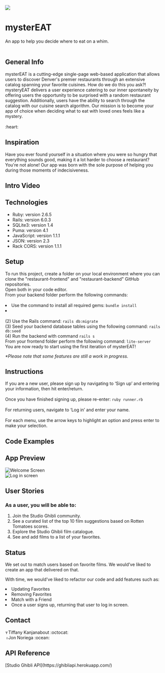 <img src="https://i.imgur.com/o49TYwV.png"/>
<h1>mysterEAT</h1>
An app to help you decide where to eat on a whim.
<br></br>
<h2>General Info</h2>
<p>
mysterEAT is a cutting-edge single-page web-based application that allows users to discover Denver's premier restaurants through an extensive catalog spanning your favorite cuisines. How do we do this you ask?! mysteryEAT delivers a user experience catering to our inner spontaneity by offering users the opportunity to be surprised with a random restaurant suggestion. Additionally, users have the ability to search through the catalog with our cuisine search algorithm. Our mission is to become your app of choice when deciding what to eat with loved ones feels like a mystery.<br>
<br>:heart:</br>
</p>

<h2>Inspiration</h2>

<p>
 Have you ever found yourself in a situation where you were so hungry that everything sounds good, making it a lot harder to choose a restaurant? You're not alone!
 Our app was born with the sole purpose of helping you during those moments of indecisiveness.
</p>

<h2>Intro Video</h2>



<h2>Technologies</h2>

<ul>
 <li>Ruby: version 2.6.5</li>
 <li>Rails: version 6.0.3</li>
 <li>SQLite3: version 1.4</li>
 <li>Puma: version 4.1</li>
 <li>JavaScript: version 1.1.1</li>
 <li>JSON: version 2.3</li>
 <li>Rack CORS: version 1.1.1</li>
</ul>

<h2>Setup</h2>
To run this project, create a folder on your local environment where you can clone the "restaurant-frontend" and "restaurant-backend" GitHub repositories.<br>
Open both in your code editor.<br>
From your backend folder perform the following commands:<br><br>
<li>Use the command to install all required gems: <code>bundle install</code><li><br><br>
 (2) Use the Rails command: <code>rails db:migrate</code><br>
 (3) Seed your backend database tables using the following command: <code>rails db:seed</code><br>
 (4) Run the backend with command <code>rails s</code><br>
From your frontend folder perform the following command: <code>lite-server</code><br>
You are now ready to start using the first iteration of mysterEAT!<br>

<i>*Please note that some features are still a work in progress.</i>

<h2>Instructions</h2>
If you are a new user, please sign up by navigating to ‘Sign up’ and entering your information, then hit enter/return.<br><br>
Once you have finished signing up, please re-enter:
<code>ruby runner.rb</code><br><br>
For returning users, navigate to ‘Log in’ and enter your name.<br><br>
For each menu, use the arrow keys to highlight an option and press enter to make your selection.

<h2>Code Examples</h2>

<h2>App Preview</h2>
<img src="https://i.ibb.co/xmZDVr0/Screen-Shot-2020-10-02-at-10-37-54-AM.png" alt="Welcome Screen" border="0"><br>

<img src="https://i.ibb.co/QksvhH4/Screen-Shot-2020-10-02-at-10-52-47-AM.png" alt="Log in screen">

<h2>User Stories</h2>

<h3>As a user, you will be able to:</h3>

<ol>
<li>Join the Studio Ghibli community.</li>
<li>See a curated list of the top 10 film suggestions based on Rotten Tomatoes scores.</li>
<li>Explore the Studio Ghibli film catalogue.</li>
<li>See and add films to a list of your favorites.</li>
</ol>

<h2>Status</h2>

<p>We set out to match users based on favorite films. We would’ve liked to create an app that delivered on that.</p>

With time, we would've liked to refactor our code and add features such as:
<li>Updating Favorites</li>
<li>Removing Favorites</li>
<li>Match with a Friend</li>
<li>Once a user signs up, returning that user to log in screen.</li>

<h2>Contact</h2>
<a href="https://www.linkedin.com/in/tiffany-kanjanabout/"><img src="https://user-images.githubusercontent.com/68958970/94946276-dc7b8a00-04a9-11eb-9431-366689b9fa06.png" alt="Tiffany Kanjanabout" style="width:10px;height:10px;"></a>Tiffany Kanjanabout :octocat:<br>
<a href="https://www.linkedin.com/in/jonathannoriega/"><img src="https://user-images.githubusercontent.com/68958970/94946276-dc7b8a00-04a9-11eb-9431-366689b9fa06.png" alt="Jon Noriega" style="width:10px;height:10px;"></a>Jon Noriega :ocean:<br>

<h2>API Reference</h2>
[Studio Ghibli API](https://ghibliapi.herokuapp.com/)
